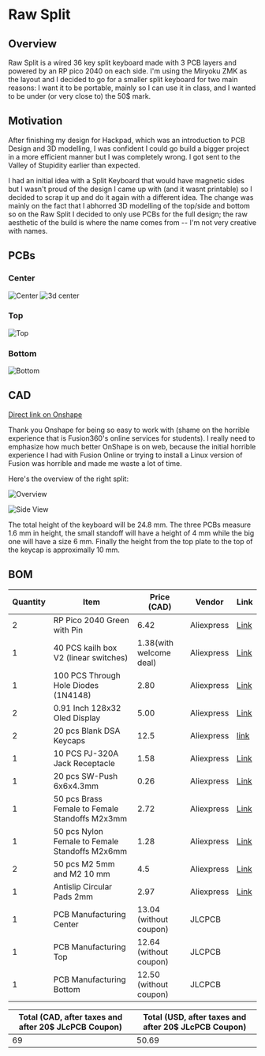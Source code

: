 # Raw Split
## Overview

Raw Split is a wired 36 key split keyboard made with 3 PCB layers and powered by an RP pico 2040 on each side. I'm using the Miryoku ZMK as the layout and  I decided to go for a smaller split keyboard for two main reasons: I want it to be portable, mainly so I can use it in class, and I wanted to be under (or very close to) the 50$ mark.


## Motivation
After finishing my design for Hackpad, which was an introduction to PCB Design and 3D modelling, I was confident I could go build a bigger project in a more efficient manner but I was completely wrong. I got sent to the Valley of Stupidity earlier than expected. 

I had an initial idea with a Split Keyboard that would have magnetic sides but I wasn't proud of the design I came up with (and it wasnt printable) so I decided to scrap it up and do it again with a different idea. The change was mainly on the fact that I abhorred 3D modelling of the top/side and bottom so on the Raw Split I decided to only use PCBs for the full design; the raw aesthetic of the build is where the name comes from -- I'm not very creative with names.

## PCBs

### Center

![Center](https://github.com/FabioCastroMorffi/Raw-Split/blob/main/assets/Screenshot%20from%202025-07-04%2020-38-26.png)
![3d center](https://github.com/FabioCastroMorffi/Raw-Split/blob/main/assets/Screenshot%20from%202025-07-04%2020-37-54.png)

### Top
![Top](https://github.com/FabioCastroMorffi/Raw-Split/blob/main/assets/Screenshot%20from%202025-07-04%2020-39-09.png)


### Bottom

![Bottom](https://github.com/FabioCastroMorffi/Raw-Split/blob/main/assets/Screenshot%20from%202025-07-04%2020-36-35.png)

## CAD
[Direct link on Onshape](https://cad.onshape.com/documents/60adbd5316aad71d4d3bcb16/w/73c77201f5fbc04cf68d7350/e/32bb371216fb4a7634cbbee2?renderMode=0&uiState=686715ac173d9866c8e98733)

Thank you Onshape for being so easy to work with (shame on the horrible experience that is Fusion360's online services for students). I really need to emphasize how much better OnShape is on web, because the initial horrible experience I had with Fusion Online or trying to install a Linux version of Fusion was horrible and made me waste a lot of time. 

Here's the overview of the right split:

![Overview](https://github.com/FabioCastroMorffi/Raw-Split/blob/main/assets/Screenshot%20from%202025-07-04%2020-41-31.png)

![Side View](https://github.com/FabioCastroMorffi/Raw-Split/blob/main/assets/Screenshot%20from%202025-07-04%2020-40-52.png)

The total height of the keyboard will be 24.8 mm. The three PCBs measure 1.6 mm in height, the small standoff will have a height of 4 mm while the big one will have a size 6 mm. Finally the height from the top plate to the top of the keycap is approximally 10 mm. 


## BOM

| Quantity | Item                                 | Price (CAD) | Vendor         | Link                                                                 |
|----------|--------------------------------------|-------------|----------------|----------------------------------------------------------------------|
| 2        | RP Pico 2040 Green with Pin          | 6.42        | Aliexpress     | [Link](https://shorturl.at/I2swX)       |
| 1        | 40 PCS kailh box V2 (linear switches)| 1.38(with welcome deal)      | Aliexpress     | [Link](https://www.aliexpress.com/item/1005005704076690.html) |                                                  
| 1        | 100 PCS Through Hole Diodes (1N4148) | 2.80        | Aliexpress     | [Link](https://shorturl.at/UQSGh)     |
| 2        | 0.91 Inch 128x32 Oled Display        | 5.00        | Aliexpress     | [Link](https://www.aliexpress.com/item/32709141534.html)            |
| 2        | 20 pcs Blank DSA Keycaps             | 12.5        | Aliexpress     | [link](https://shorturl.at/4GHxS)                                   |
| 1        | 10 PCS PJ-320A Jack Receptacle       | 1.58        | Aliexpress     | [Link](https://www.aliexpress.com/item/1005004960903273.html)       |
| 1        | 20 pcs SW-Push 6x6x4.3mm             | 0.26        | Aliexpress     | [Link](https://shorturl.at/fNnse) |
| 1        | 50 pcs Brass Female to Female Standoffs M2x3mm | 2.72        | Aliexpress     | [Link](https://shorturl.at/DMM1S)|
| 1        | 50 pcs Nylon Female to Female Standoffs M2x6mm | 1.28        | Aliexpress     | [Link](https://shorturl.at/DEXHc)
| 2        | 50 pcs M2 5mm and M2 10 mm           | 4.5         | Aliexpress | [Link](https://shorturl.at/Y6ADS) |
| 1        | Antislip Circular Pads 2mm           | 2.97        | Aliexpress | [Link](https://shorturl.at/uavc9)
| 1        | PCB Manufacturing Center             | 13.04  (without coupon)     | JLCPCB         | 
| 1        | PCB Manufacturing Top                | 12.64  (without coupon)     | JLCPCB         |
| 1        | PCB Manufacturing Bottom             | 12.50  (without coupon)     | JLCPCB         |

|Total (CAD, after taxes and after 20$ JLcPCB Coupon)| Total (USD, after taxes and after 20$ JLcPCB Coupon)|
|---------------|--|
|69|50.69|
